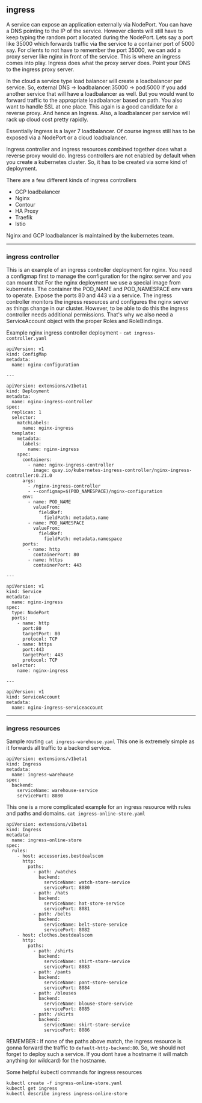 ## ingress

A service can expose an application externally via NodePort. You can have a DNS pointing to the IP of the service.
However clients will still have to keep typing the random port allocated during the NodePort. Lets say a port like 35000
which forwards traffic via the service to a container port of 5000 say.
For clients to not have to remember the port 35000, we can add a proxy server like nginx in front of the service.
This is where an ingress comes into play. Ingress does what the proxy server does. Point your DNS to the ingress proxy server.

In the cloud a service type load balancer will create a loadbalancer per service.
So, external DNS -> loadbalancer:35000 -> pod:5000
If you add another service that will have a loadbalancer as well.
But you would want to forward traffic to the appropriate loadbalancer based on path.
You also want to handle SSL at one place. This again is a good candidate for a reverse proxy. And hence an Ingress.
Also, a loadbalancer per service will rack up cloud cost pretty rapidly.

Essentially Ingress is a layer 7 loadbalancer. Of course ingress still has to be exposed via a NodePort or a cloud loadbalancer.

Ingress controller and ingress resources combined together does what a reverse proxy would do.
Ingress controllers are not enabled by default when you create a kubernetes cluster. So, it has to be created via some kind of deployment.

There are a few different kinds of ingress controllers
  - GCP loadbalancer
  - Nginx
  - Contour
  - HA Proxy
  - Traefik
  - Istio

Nginx and GCP loadbalancer is maintained by the kubernetes team.




--------------------------------------------------------------------------------

### ingress controller

This is an example of an ingress controller deployment for nginx.
You need a configmap first to manage the configuration for the nginx server and you can mount that
For the nginx deployment we use a special image from kubernetes.
The container the POD_NAME and POD_NAMESPACE env vars to operate.
Expose the ports 80 and 443 via a service.
The ingress controller monitors the ingress resources and configures the nginx server as things change in our cluster.
However, to be able to do this the ingress controller needs additional permissions.
That's why we also need a ServiceAccount object with the proper Roles and RoleBindings.

Example nginx ingress controller deployment - `cat ingress-controller.yaml`

```
apiVersion: v1
kind: ConfigMap
metadata:
  name: nginx-configuration

---

apiVersion: extensions/v1beta1
kind: Deployment
metadata:
  name: nginx-ingress-controller
spec:
  replicas: 1
  selector:
    matchLabels:
      name: nginx-ingress
  template:
    metadata:
      labels:
        name: nginx-ingress
    spec:
      containers:
        - name: nginx-ingress-controller
          image: quay.io/kubernetes-ingress-controller/nginx-ingress-controller:0.21.0
      args:
        - /nginx-ingress-controller
        - --configmap=$(POD_NAMESPACE)/nginx-configuration
      env:
        - name: POD_NAME
          valueFrom:
            fieldRef:
              fieldPath: metadata.name
        - name: POD_NAMESPACE
          valueFrom:
            fieldRef:
              fieldPath: metadata.namespace
      ports:
        - name: http
          containerPort: 80
        - name: https
          containerPort: 443

---

apiVersion: v1
kind: Service
metadata:
  name: nginx-ingress
spec:
  type: NodePort
  ports:
    - name: http
      port:80
      targetPort: 80
      protocol: TCP
    - name: https
      port:443
      targetPort: 443
      protocol: TCP
  selector:
    name: nginx-ingress

---

apiVersion: v1
kind: ServiceAccount
metadata:
  name: nginx-ingress-serviceaccount
```




--------------------------------------------------------------------------------

### ingress resources

Sample routing `cat ingress-warehouse.yaml`
This one is extremely simple as it forwards all traffic to a backend service.
```
apiVersion: extensions/v1beta1
kind: Ingress
metadata:
  name: ingress-warehouse
spec:
  backend:
    serviceName: warehouse-service
    servicePort: 8080
```


This one is a more complicated example for an ingress resource with rules and paths and domains.
`cat ingress-online-store.yaml`

```
apiVersion: extensions/v1beta1
kind: Ingress
metadata:
  name: ingress-online-store
spec:
  rules:
    - host: accessories.bestdealscom
      http:
        paths:
          - path: /watches
            backend:
              serviceName: watch-store-service
              servicePort: 8080
          - path: /hats
            backend:
              serviceName: hat-store-service
              servicePort: 8081
          - path: /belts
            backend:
              serviceName: belt-store-service
              servicePort: 8082
    - host: clothes.bestdealscom
      http:
        paths:
          - path: /shirts
            backend:
              serviceName: shirt-store-service
              servicePort: 8083
          - path: /pants
            backend:
              serviceName: pant-store-service
              servicePort: 8084
          - path: /blouses
            backend:
              serviceName: blouse-store-service
              servicePort: 8085
          - path: /skirts
            backend:
              serviceName: skirt-store-service
              servicePort: 8086
```
REMEMBER : If none of the paths above match, the ingress resource is gonna forward the traffic to `default-http-backend:80`.
So, we should not forget to deploy such a service.
If you dont have a hostname it will match anything (or wildcard) for the hostname.


Some helpful kubectl commands for ingress resources
```
kubectl create -f ingress-online-store.yaml
kubectl get ingress
kubectl describe ingress ingress-online-store
```
